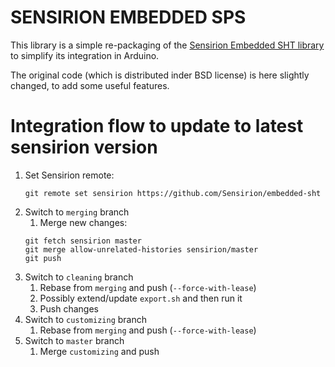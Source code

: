 # SENSIRION EMBEDDED SPS

This library is a simple re-packaging of the
[Sensirion Embedded SHT library](https://github.com/Sensirion/embedded-sht)
to simplify its integration in Arduino.

The original code (which is distributed inder BSD license) is here slightly
changed, to add some useful features.

# Integration flow to update to latest sensirion version

1. Set Sensirion remote:
   ```
   git remote set sensirion https://github.com/Sensirion/embedded-sht
   ```
1. Switch to `merging` branch
    1. Merge new changes:
    ```
    git fetch sensirion master
    git merge allow-unrelated-histories sensirion/master
    git push
    ```
1. Switch to `cleaning` branch
    1. Rebase from `merging` and push (`--force-with-lease`)
    1. Possibly extend/update `export.sh` and then run it
    1. Push changes
1. Switch to `customizing` branch
    1. Rebase from `merging` and push (`--force-with-lease`)
1. Switch to `master` branch
    1. Merge `customizing` and push
